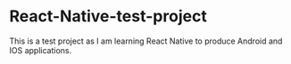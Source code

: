 # React-Native-test-project
This is a test project as I am learning React Native to produce Android and IOS applications.
